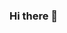 ### Hi there 👋

<!--
**Nomadyb/Nomadyb** is a ✨ _special_ ✨ repository because its `README.md` (this file) appears on your GitHub profile.
[![Generic badge](https://img.shields.io/badge/<SUBJECT>-<STATUS>-<COLOR>.svg)](https://shields.io/)
Here are some ideas to get you started:

- 🔭 I’m currently working on ...
- 🌱 I’m currently learning ...
- 👯 I’m looking to collaborate on ...
- 🤔 I’m looking for help with ...
- 💬 Ask me about ...
- 📫 How to reach me: ...
- 😄 Pronouns: ...
- ⚡ Fun fact: ...
-->
